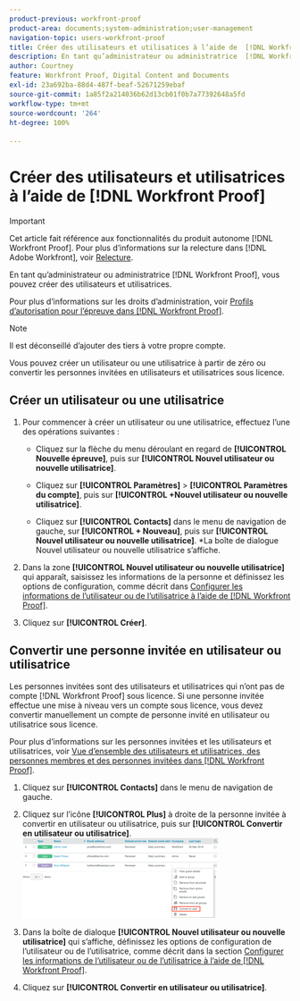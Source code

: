 ```yaml
---
product-previous: workfront-proof
product-area: documents;system-administration;user-management
navigation-topic: users-workfront-proof
title: Créer des utilisateurs et utilisatices à l’aide de  [!DNL Workfront Proof]
description: En tant qu’administrateur ou administratrice  [!DNL Workfront Proof] , vous pouvez créer des utilisateurs et utilisatrices.
author: Courtney
feature: Workfront Proof, Digital Content and Documents
exl-id: 23a692ba-88d4-487f-beaf-52671259ebaf
source-git-commit: 1a85f2a214036b62d13cb01f0b7a77392648a5fd
workflow-type: tm+mt
source-wordcount: '264'
ht-degree: 100%

---
```


# Créer des utilisateurs et utilisatrices à l’aide de [!DNL Workfront Proof]

>[!IMPORTANT]
>
>Cet article fait référence aux fonctionnalités du produit autonome [!DNL Workfront Proof]. Pour plus d’informations sur la relecture dans [!DNL Adobe Workfront], voir [Relecture](../../../review-and-approve-work/proofing/proofing.md).

En tant qu’administrateur ou administratrice [!DNL Workfront Proof], vous pouvez créer des utilisateurs et utilisatrices.

Pour plus d’informations sur les droits d’administration, voir [Profils d’autorisation pour l’épreuve dans  [!DNL Workfront Proof]](../../../workfront-proof/wp-acct-admin/account-settings/proof-perm-profiles-in-wp.md).

>[!NOTE]
>
>Il est déconseillé d’ajouter des tiers à votre propre compte.

Vous pouvez créer un utilisateur ou une utilisatrice à partir de zéro ou convertir les personnes invitées en utilisateurs et utilisatrices sous licence.

## Créer un utilisateur ou une utilisatrice

1. Pour commencer à créer un utilisateur ou une utilisatrice, effectuez l’une des opérations suivantes :

   * Cliquez sur la flèche du menu déroulant en regard de **[!UICONTROL Nouvelle épreuve]**, puis sur **[!UICONTROL Nouvel utilisateur ou nouvelle utilisatrice]**.

   * Cliquez sur **[!UICONTROL Paramètres]** > **[!UICONTROL Paramètres du compte]**, puis sur **[!UICONTROL +Nouvel utilisateur ou nouvelle utilisatrice]**.

   * Cliquez sur **[!UICONTROL Contacts]** dans le menu de navigation de gauche, sur **[!UICONTROL + Nouveau]**, puis sur **[!UICONTROL Nouvel utilisateur ou nouvelle utilisatrice]**.
*La boîte de dialogue Nouvel utilisateur ou nouvelle utilisatrice s’affiche.

1. Dans la zone **[!UICONTROL Nouvel utilisateur ou nouvelle utilisatrice]** qui apparaît, saisissez les informations de la personne et définissez les options de configuration, comme décrit dans [Configurer les informations de l’utilisateur ou de l’utilisatrice à l’aide de  [!DNL Workfront Proof]](../../../workfront-proof/wp-mnguserscontacts/users/configure-user-info.md).

1. Cliquez sur **[!UICONTROL Créer]**.

## Convertir une personne invitée en utilisateur ou utilisatrice

Les personnes invitées sont des utilisateurs et utilisatrices qui n’ont pas de compte [!DNL Workfront Proof] sous licence. Si une personne invitée effectue une mise à niveau vers un compte sous licence, vous devez convertir manuellement un compte de personne invité en utilisateur ou utilisatrice sous licence.

Pour plus d’informations sur les personnes invitées et les utilisateurs et utilisatrices, voir [Vue d’ensemble des utilisateurs et utilisatrices, des personnes membres et des personnes invitées dans  [!DNL Workfront Proof]](../../../workfront-proof/wp-mnguserscontacts/contacts/use-members-guests.md).

1. Cliquez sur **[!UICONTROL Contacts]** dans le menu de navigation de gauche.
1. Cliquez sur l’icône **[!UICONTROL Plus]** à droite de la personne invitée à convertir en utilisateur ou utilisatrice, puis sur **[!UICONTROL Convertir en utilisateur ou utilisatrice]**.
   ![Screenshot_2018-03-30_14-08-35.png](assets/screenshot-2018-03-30-14-08-35-350x143.png)

1. Dans la boîte de dialoque **[!UICONTROL Nouvel utilisateur ou nouvelle utilisatrice]** qui s’affiche, définissez les options de configuration de l’utilisateur ou de l’utilisatrice, comme décrit dans la section [Configurer les informations de l’utilisateur ou de l’utilisatrice à l’aide de  [!DNL Workfront Proof]](../../../workfront-proof/wp-mnguserscontacts/users/configure-user-info.md).

1. Cliquez sur **[!UICONTROL Convertir en utilisateur ou utilisatrice]**.
